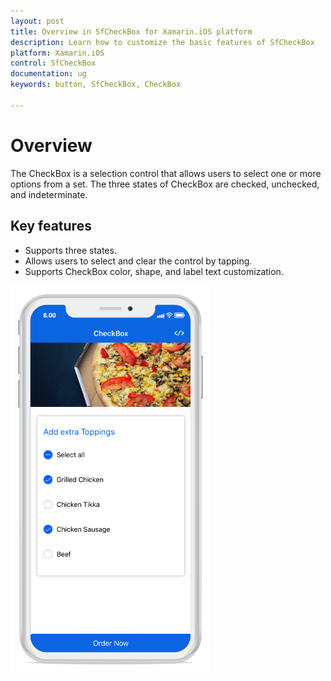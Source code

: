 ```yaml
---
layout: post
title: Overview in SfCheckBox for Xamarin.iOS platform
description: Learn how to customize the basic features of SfCheckBox
platform: Xamarin.iOS
control: SfCheckBox
documentation: ug 
keywords: button, SfCheckBox, CheckBox

---
```


# Overview
The CheckBox is a selection control that allows users to select one or more options from a set. The three states of CheckBox are checked, unchecked, and indeterminate.

## Key features

* Supports three states.
* Allows users to select and clear the control by tapping.
* Supports CheckBox color, shape, and label text customization.

![SfCheckBox overview for Xamarin.iOS](Images/CheckBox_Overview.png)
